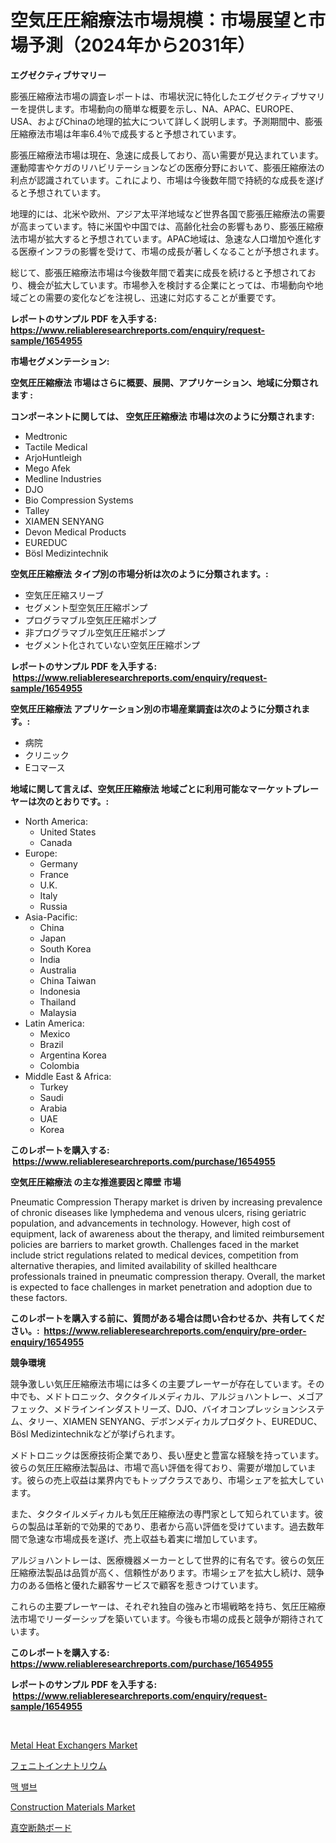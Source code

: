 <p><h1>空気圧圧縮療法市場規模：市場展望と市場予測（2024年から2031年）</h1></p><p><strong>エグゼクティブサマリー</strong></p>
<p><p>膨張圧縮療法市場の調査レポートは、市場状況に特化したエグゼクティブサマリーを提供します。市場動向の簡単な概要を示し、NA、APAC、EUROPE、USA、およびChinaの地理的拡大について詳しく説明します。予測期間中、膨張圧縮療法市場は年率6.4％で成長すると予想されています。</p><p>膨張圧縮療法市場は現在、急速に成長しており、高い需要が見込まれています。運動障害やケガのリハビリテーションなどの医療分野において、膨張圧縮療法の利点が認識されています。これにより、市場は今後数年間で持続的な成長を遂げると予想されています。</p><p>地理的には、北米や欧州、アジア太平洋地域など世界各国で膨張圧縮療法の需要が高まっています。特に米国や中国では、高齢化社会の影響もあり、膨張圧縮療法市場が拡大すると予想されています。APAC地域は、急速な人口増加や進化する医療インフラの影響を受けて、市場の成長が著しくなることが予想されます。</p><p>総じて、膨張圧縮療法市場は今後数年間で着実に成長を続けると予想されており、機会が拡大しています。市場参入を検討する企業にとっては、市場動向や地域ごとの需要の変化などを注視し、迅速に対応することが重要です。</p></p>
<p><strong>レポートのサンプル PDF を入手する: <a href="https://www.reliableresearchreports.com/enquiry/request-sample/1654955">https://www.reliableresearchreports.com/enquiry/request-sample/1654955</a></strong></p>
<p><strong>市場セグメンテーション:</strong></p>
<p><strong> 空気圧圧縮療法 市場はさらに概要、展開、アプリケーション、地域に分類されます :</strong></p>
<p><strong>コンポーネントに関しては、 空気圧圧縮療法 市場は次のように分類されます: &nbsp;</strong></p>
<p><ul><li>Medtronic</li><li>Tactile Medical</li><li>ArjoHuntleigh</li><li>Mego Afek</li><li>Medline Industries</li><li>DJO</li><li>Bio Compression Systems</li><li>Talley</li><li>XIAMEN SENYANG</li><li>Devon Medical Products</li><li>EUREDUC</li><li>Bösl Medizintechnik</li></ul></p>
<p><strong> 空気圧圧縮療法 タイプ別の市場分析は次のように分類されます。:</strong></p>
<p><ul><li>空気圧圧縮スリーブ</li><li>セグメント型空気圧圧縮ポンプ</li><li>プログラマブル空気圧圧縮ポンプ</li><li>非プログラマブル空気圧圧縮ポンプ</li><li>セグメント化されていない空気圧圧縮ポンプ</li></ul></p>
<p><strong>レポートのサンプル PDF を入手する: &nbsp;<a href="https://www.reliableresearchreports.com/enquiry/request-sample/1654955">https://www.reliableresearchreports.com/enquiry/request-sample/1654955</a></strong></p>
<p><strong> 空気圧圧縮療法 アプリケーション別の市場産業調査は次のように分類されます。:</strong></p>
<p><ul><li>病院</li><li>クリニック</li><li>Eコマース</li></ul></p>
<p><strong>地域に関して言えば、空気圧圧縮療法 地域ごとに利用可能なマーケットプレーヤーは次のとおりです。:</strong></p>
<p><ul>
    <li>
        North America:
        <ul>
            <li>United States</li>
            <li>Canada</li>
        </ul>
    </li>
    <li>
        Europe:
        <ul>
            <li>Germany</li>
            <li>France</li>
            <li>U.K.</li>
            <li>Italy</li>
            <li>Russia</li>
        </ul>
    </li>
    <li>
        Asia-Pacific:
        <ul>
            <li>China</li>
            <li>Japan</li>
            <li>South Korea</li>
            <li>India</li>
            <li>Australia</li>
            <li>China Taiwan</li>
            <li>Indonesia</li>
            <li>Thailand</li>
            <li>Malaysia</li>
        </ul>
    </li>
    <li>
        Latin America:
        <ul>
            <li>Mexico</li>
            <li>Brazil</li>
            <li>Argentina Korea</li>
            <li>Colombia</li>
        </ul>
    </li>
    <li>
        Middle East & Africa:
        <ul>
            <li>Turkey</li>
            <li>Saudi</li>
            <li>Arabia</li>
            <li>UAE</li>
            <li>Korea</li>
        </ul>
    </li>
    </ul></p>
<p><strong>このレポートを購入する: &nbsp;<a href="https://www.reliableresearchreports.com/purchase/1654955">https://www.reliableresearchreports.com/purchase/1654955</a></strong></p>
<p><strong>空気圧圧縮療法 の主な推進要因と障壁 市場</strong></p>
<p><p>Pneumatic Compression Therapy market is driven by increasing prevalence of chronic diseases like lymphedema and venous ulcers, rising geriatric population, and advancements in technology. However, high cost of equipment, lack of awareness about the therapy, and limited reimbursement policies are barriers to market growth. Challenges faced in the market include strict regulations related to medical devices, competition from alternative therapies, and limited availability of skilled healthcare professionals trained in pneumatic compression therapy. Overall, the market is expected to face challenges in market penetration and adoption due to these factors.</p></p>
<p><strong>このレポートを購入する前に、質問がある場合は問い合わせるか、共有してください。:&nbsp; <a href="https://www.reliableresearchreports.com/enquiry/pre-order-enquiry/1654955">https://www.reliableresearchreports.com/enquiry/pre-order-enquiry/1654955</a></strong></p>
<p><strong>競争環境</strong></p>
<p><p>競争激しい気圧圧縮療法市場には多くの主要プレーヤーが存在しています。その中でも、メドトロニック、タクタイルメディカル、アルジョハントレー、メゴアフェック、メドラインインダストリーズ、DJO、バイオコンプレッションシステム、タリー、XIAMEN SENYANG、デボンメディカルプロダクト、EUREDUC、Bösl Medizintechnikなどが挙げられます。</p><p>メドトロニックは医療技術企業であり、長い歴史と豊富な経験を持っています。彼らの気圧圧縮療法製品は、市場で高い評価を得ており、需要が増加しています。彼らの売上収益は業界内でもトップクラスであり、市場シェアを拡大しています。</p><p>また、タクタイルメディカルも気圧圧縮療法の専門家として知られています。彼らの製品は革新的で効果的であり、患者から高い評価を受けています。過去数年間で急速な市場成長を遂げ、売上収益も着実に増加しています。</p><p>アルジョハントレーは、医療機器メーカーとして世界的に有名です。彼らの気圧圧縮療法製品は品質が高く、信頼性があります。市場シェアを拡大し続け、競争力のある価格と優れた顧客サービスで顧客を惹きつけています。</p><p>これらの主要プレーヤーは、それぞれ独自の強みと市場戦略を持ち、気圧圧縮療法市場でリーダーシップを築いています。今後も市場の成長と競争が期待されています。</p></p>
<p><strong>このレポートを購入する: &nbsp; <a href="https://www.reliableresearchreports.com/purchase/1654955">https://www.reliableresearchreports.com/purchase/1654955</a></strong></p>
<p><strong>レポートのサンプル PDF を入手する: &nbsp;<a href="https://www.reliableresearchreports.com/enquiry/request-sample/1654955">https://www.reliableresearchreports.com/enquiry/request-sample/1654955</a></strong><strong></strong></p>
<p>&nbsp;</p>
<p><p><a href="https://www.linkedin.com/pulse/global-metal-heat-exchangers-market-types-applications-major-sd6ee?trackingId=AtGHJ2%2FM5ffsqb4FK98iew%3D%3D">Metal Heat Exchangers Market</a></p><p><a href="https://medium.com/@kamdeall7845/%E3%83%95%E3%82%A7%E3%83%8B%E3%83%88%E3%82%A4%E3%83%B3%E3%83%8A%E3%83%88%E3%83%AA%E3%82%A6%E3%83%A0%E5%B8%82%E5%A0%B4%E3%83%AC%E3%83%9D%E3%83%BC%E3%83%88%E3%81%AF-%E3%81%93%E3%81%AE%E5%B8%82%E5%A0%B4%E3%81%AE%E6%9C%80%E6%96%B0%E3%81%AE%E3%83%88%E3%83%AC%E3%83%B3%E3%83%89%E3%81%A8%E6%88%90%E9%95%B7%E3%81%AE%E6%A9%9F%E4%BC%9A%E3%82%92%E6%98%8E%E3%82%89%E3%81%8B%E3%81%AB%E3%81%97%E3%81%A6%E3%81%84%E3%81%BE%E3%81%99-2f6ebaa022ea">フェニトインナトリウム</a></p><p><a href="https://medium.com/@lucianmaluan2022/mac-%EB%B0%B8%EB%B8%8C-%EC%8B%9C%EC%9E%A5-%EC%A2%85%EB%A5%98-%EC%9D%91%EC%9A%A9-%EB%B0%8F-%EC%A7%80%EB%A6%AC%EC%A0%81%EC%9C%BC%EB%A1%9C-%EC%A2%85%ED%95%A9%EC%A0%81%EC%9C%BC%EB%A1%9C-%ED%8F%89%EA%B0%80-ac171b99c15b">맥 밸브</a></p><p><a href="https://www.linkedin.com/pulse/global-construction-materials-market-types-applications-major-twgkc?trackingId=6XdTE26P8pmtH6%2B5SlZbjw%3D%3D">Construction Materials Market</a></p><p><a href="https://medium.com/@hazelnutt83/%E7%9C%9F%E7%A9%BA%E6%96%AD%E7%86%B1%E6%9D%BF%E5%B8%82%E5%A0%B4%E5%88%86%E6%9E%90-%E3%81%9D%E3%81%AEcagr-%E5%B8%82%E5%A0%B4%E3%82%BB%E3%82%B0%E3%83%A1%E3%83%B3%E3%83%86%E3%83%BC%E3%82%B7%E3%83%A7%E3%83%B3-%E3%81%8A%E3%82%88%E3%81%B3%E4%B8%96%E7%95%8C%E7%94%A3%E6%A5%AD%E6%A6%82%E8%A6%81-ef9b39fb75e4">真空断熱ボード</a></p></p>